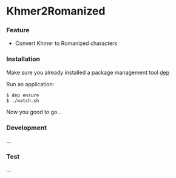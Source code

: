 # Khmer2Romanized

### Feature
- Convert Khmer to Romanized characters


### Installation

Make sure you already installed a package management tool [dep](https://golang.github.io/dep/docs/installation.html)

Run an application:
```
$ dep ensure
$ ./watch.sh
```
Now you good to go...

### Development
...

### Test
...
